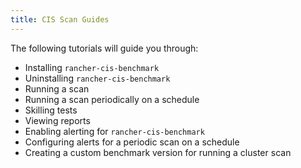 ```yaml
---
title: CIS Scan Guides
---
```


The following tutorials will guide you through: 

- Installing `rancher-cis-benchmark`
- Uninstalling `rancher-cis-benchmark`
- Running a scan
- Running a scan periodically on a schedule
- Skilling tests
- Viewing reports
- Enabling alerting for `rancher-cis-benchmark`
- Configuring alerts for a periodic scan on a schedule
- Creating a custom benchmark version for running a cluster scan